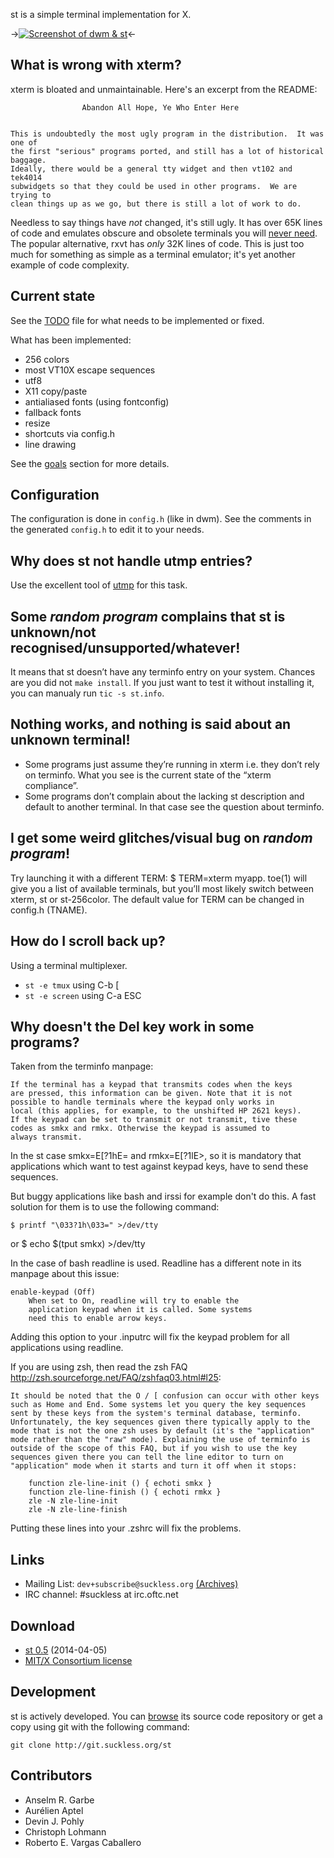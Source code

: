 st is a simple terminal implementation for X.

->[![Screenshot of dwm & st](screenshots/20h-2012s.png)](screenshots/20h-2012.png)<-

What is wrong with xterm?
-------------------------
xterm is bloated and unmaintainable. Here's an excerpt from the README:

					Abandon All Hope, Ye Who Enter Here


	This is undoubtedly the most ugly program in the distribution.	It was one of
	the first "serious" programs ported, and still has a lot of historical baggage.
	Ideally, there would be a general tty widget and then vt102 and tek4014
	subwidgets so that they could be used in other programs.  We are trying to
	clean things up as we go, but there is still a lot of work to do.

Needless to say things have *not* changed, it's still ugly.
It has over 65K lines of code and emulates obscure and obsolete terminals
you will [never need](http://www.science.uva.nl/museum/tek4014.php).
The popular alternative, rxvt has *only* 32K lines of code. This is just
too much for something as simple as a terminal emulator; it's yet another
example of code complexity.

Current state
-------------
See the [TODO](http://git.suckless.org/st/plain/TODO) file for what needs to
be implemented or fixed.

What has been implemented:

* 256 colors
* most VT10X escape sequences
* utf8
* X11 copy/paste
* antialiased fonts (using fontconfig)
* fallback fonts
* resize
* shortcuts via config.h
* line drawing

See the [goals](http://st.suckless.org/goals) section for more details.

Configuration
-------------

The configuration is done in `config.h` (like in dwm). See the comments in the
generated `config.h` to edit it to your needs.

## Why does st not handle utmp entries?

Use the excellent tool of [utmp](http://git.suckless.org/utmp/) for this task.

## Some _random program_ complains that st is unknown/not recognised/unsupported/whatever!

It means that st doesn’t have any terminfo entry on your system. Chances are
you did not `make install`. If you just want to test it without installing it,
you can manualy run `tic -s st.info`.

## Nothing works, and nothing is said about an unknown terminal!

* Some programs just assume they’re running in xterm i.e. they don’t rely on
  terminfo. What you see is the current state of the “xterm compliance”.
* Some programs don’t complain about the lacking st description and default to
  another terminal. In that case see the question about terminfo.

## I get some weird glitches/visual bug on _random program_!

Try launching it with a different TERM: $ TERM=xterm myapp. toe(1) will give
you a list of available terminals, but you’ll most likely switch between xterm,
st or st-256color. The default value for TERM can be changed in config.h
(TNAME).

## How do I scroll back up?

Using a terminal multiplexer.

* `st -e tmux` using C-b [
* `st -e screen` using C-a ESC

## Why doesn't the Del key work in some programs?

Taken from the terminfo manpage:

	If the terminal has a keypad that transmits codes when the keys
	are pressed, this information can be given. Note that it is not
	possible to handle terminals where the keypad only works in
	local (this applies, for example, to the unshifted HP 2621 keys).
	If the keypad can be set to transmit or not transmit, tive these
	codes as smkx and rmkx. Otherwise the keypad is assumed to
	always transmit.

In the st case smkx=E[?1hE= and rmkx=E[?1lE>, so it is mandatory that
applications which want to test against keypad keys, have to send these
sequences.

But buggy applications like bash and irssi for example don't do this. A fast
solution for them is to use the following command:

	$ printf "\033?1h\033=" >/dev/tty 

or
	$ echo $(tput smkx) >/dev/tty

In the case of bash readline is used. Readline has a different note in its
manpage about this issue:

	enable-keypad (Off)
		When set to On, readline will try to enable the
		application keypad when it is called. Some systems
		need this to enable arrow keys.

Adding this option to your .inputrc will fix the keypad problem for all
applications using readline.

If you are using zsh, then read the zsh FAQ
<http://zsh.sourceforge.net/FAQ/zshfaq03.html#l25>:

	It should be noted that the O / [ confusion can occur with other keys
	such as Home and End. Some systems let you query the key sequences
	sent by these keys from the system's terminal database, terminfo.
	Unfortunately, the key sequences given there typically apply to the
	mode that is not the one zsh uses by default (it's the "application"
	mode rather than the "raw" mode). Explaining the use of terminfo is
	outside of the scope of this FAQ, but if you wish to use the key
	sequences given there you can tell the line editor to turn on
	"application" mode when it starts and turn it off when it stops:

		function zle-line-init () { echoti smkx }
		function zle-line-finish () { echoti rmkx }
		zle -N zle-line-init
		zle -N zle-line-finish

Putting these lines into your .zshrc will fix the problems.

Links
-----
* Mailing List: `dev+subscribe@suckless.org` [(Archives)](http://lists.suckless.org/dev)
* IRC channel: #suckless at irc.oftc.net

Download
--------
* [st 0.5](http://dl.suckless.org/st/st-0.5.tar.gz) (2014-04-05)
* [MIT/X Consortium license](http://git.suckless.org/st/plain/LICENSE)

Development
-----------
st is actively developed. You can [browse](http://git.suckless.org/st) its source code repository or get a copy using git with the following command:

	git clone http://git.suckless.org/st

Contributors
------------
* Anselm R. Garbe
* Aurélien Aptel
* Devin J. Pohly
* Christoph Lohmann
* Roberto E. Vargas Caballero


